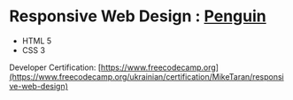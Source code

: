 # Responsive Web Design : [Penguin](https://miketaran.github.io/)
- HTML 5
- CSS 3
  
Developer Certification: [https://www.freecodecamp.org](https://www.freecodecamp.org/ukrainian/certification/MikeTaran/responsive-web-design)
